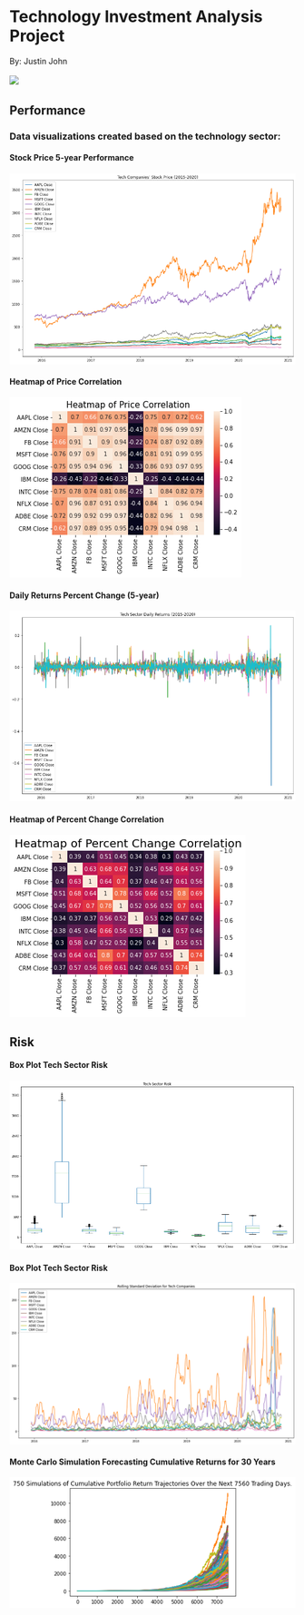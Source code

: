 # Technology Investment Analysis Project

By: Justin John

<img src='https://cdn1.expresscomputer.in/wp-content/uploads/2018/12/06112143/Digitisation.jpg' width='600'><sup><sup>



## Performance

### Data visualizations created based on the technology sector:


#### Stock Price 5-year Performance
![stock price line chart](stock_price_line_chart.png)<sup><sup>
 
 
#### Heatmap of Price Correlation
![heatmap of price correlation](heatmap_price_correlation.png)<sup><sup>
  
  
#### Daily Returns Percent Change (5-year)
![daily returns](daily_returns.png)<sup><sup>
  

#### Heatmap of Percent Change Correlation
![heatmap of pct change correlation](heatmap_pct_change.png)<sup><sup>
  
  
  
## Risk

#### Box Plot Tech Sector Risk
![Risk Box Plot](risk.png)<sup><sup>
  
#### Box Plot Tech Sector Risk
![Rolling Std Dev](rolling_std_dev.png)<sup><sup>
  
#### Monte Carlo Simulation Forecasting Cumulative Returns for 30 Years
![Monte Carlo Simulation](monte_carlo_simulation.png)<sup><sup>
  
